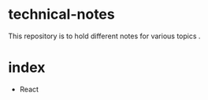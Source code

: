 # technical-notes
This repository is to hold different notes for various topics .

# index
 - React
 

